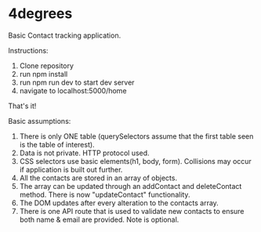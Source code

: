 # 4degrees

Basic Contact tracking application.

Instructions:

1. Clone repository
2. run npm install
3. run npm run dev to start dev server
4. navigate to localhost:5000/home

That's it!

Basic assumptions:

1. There is only ONE table (querySelectors assume that the first table seen is the table of interest).
2. Data is not private. HTTP protocol used.
3. CSS selectors use basic elements(h1, body, form). Collisions may occur if application is built out further.
4. All the contacts are stored in an array of objects.
5. The array can be updated through an addContact and deleteContact method. There is now "updateContact" functionality.
6. The DOM updates after every alteration to the contacts array.
7. There is one API route that is used to validate new contacts to ensure both name & email are provided. Note is optional.


